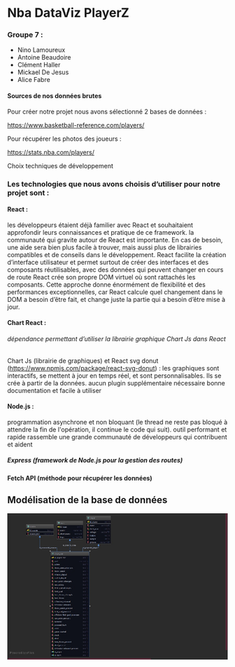 # Nba DataViz PlayerZ


### Groupe 7 :

* Nino Lamoureux
* Antoine Beaudoire
* Clément Haller 
* Mickael De Jesus
* Alice Fabre 



#### Sources de nos données brutes 

Pour créer notre projet nous avons sélectionné 2 bases de données : 

https://www.basketball-reference.com/players/

Pour récupérer les photos des joueurs :

https://stats.nba.com/players/

Choix techniques de développement 

### Les technologies que nous avons choisis d’utiliser pour notre projet sont : 

#### React : 
les développeurs étaient déjà familier avec React et souhaitaient approfondir  leurs connaissances et pratique de ce framework.
la communauté qui gravite autour de React est importante. En cas de besoin, une aide sera bien plus facile à trouver, mais aussi plus de librairies compatibles et de conseils dans le développement.
React facilite la création d’interface utilisateur et permet surtout de créer des interfaces et des composants réutilisables, avec des données qui peuvent changer en cours de route 
React crée son propre DOM virtuel où sont rattachés les composants. Cette approche donne énormément de flexibilité et des performances exceptionnelles, car React calcule quel changement dans le DOM a besoin d’être fait, et change juste la partie qui a besoin d’être mise à jour. 


#### Chart React : 
###### dépendance permettant d’utiliser la librairie graphique Chart Js dans React

Chart Js (librairie de graphiques) et React svg donut (https://www.npmjs.com/package/react-svg-donut) : 
les graphiques sont interactifs, se mettent à jour en temps réel, et sont personnalisables. Ils se crée à partir de la données.
aucun plugin supplémentaire nécessaire
bonne documentation et facile à utiliser

#### Node.js : 
programmation asynchrone et non bloquant (le thread ne reste pas bloqué à attendre la fin de l'opération, il continue le code qui suit).
outil performant et rapide
rassemble une grande communauté de développeurs qui contribuent et aident 

##### Express (framework de Node.js pour la gestion des routes)

#### Fetch API (méthode pour récupérer les données) 

## Modélisation de la base de données

![alt text](./assets/nbaDataBdd.jpg)